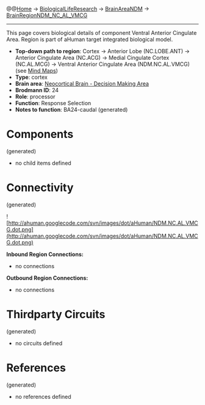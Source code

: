 @@[Home](Home.md) -> [BiologicalLifeResearch](BiologicalLifeResearch.md) -> [BrainAreaNDM](BrainAreaNDM.md) -> [BrainRegionNDM\_NC\_AL\_VMCG](BrainRegionNDM_NC_AL_VMCG.md)

---


This page covers biological details of component Ventral Anterior Cingulate Area.
Region is part of aHuman target integrated biological model.

  * **Top-down path to region**: Cortex -> Anterior Lobe (NC.LOBE.ANT) -> Anterior Cingulate Area (NC.ACG) -> Medial Cingulate Cortex (NC.AL.MCG) -> Ventral Anterior Cingulate Area (NDM.NC.AL.VMCG) (see [Mind Maps](OverallMindMaps.md))
  * **Type**: cortex
  * **Brain area**: [Neocortical Brain - Decision Making Area](BrainAreaNDM.md)
  * **Brodmann ID**: 24
  * **Role**: processor
  * **Function**: Response Selection
  * **Notes to function**: BA24-caudal
(generated)
# Components #
(generated)


  * no child items defined

# Connectivity #
(generated)


![http://ahuman.googlecode.com/svn/images/dot/aHuman/NDM.NC.AL.VMCG.dot.png](http://ahuman.googlecode.com/svn/images/dot/aHuman/NDM.NC.AL.VMCG.dot.png)

**Inbound Region Connections:**
  * no connections

**Outbound Region Connections:**
  * no connections

# Thirdparty Circuits #
(generated)

  * no circuits defined

# References #
(generated)

  * no references defined
